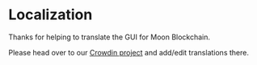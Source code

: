 # Localization

Thanks for helping to translate the GUI for Moon Blockchain.

Please head over to our [Crowdin project](https://crowdin.com/project/moon-blockchain/) and add/edit translations there.
